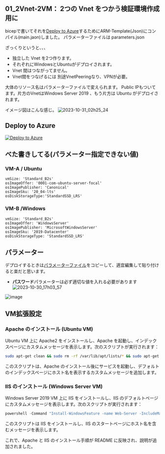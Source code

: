 ## 01_2Vnet-2VM： 2つの Vnet をつかう検証環境作成用に

bicepで書いてそれを[Deploy to Azure](https://portal.azure.com/#create/Microsoft.Template/uri/https%3A%2F%2Fraw.githubusercontent.com%2Faktsmm%2FIac%2Fmain%2F01_2Vnet-2VM%2Fmain.json)するためにARM-Template(Json)にコンパイル(main.jaon)しました。
パラメーターファイルは parameters.json

ざっくりというと、、、
+ 独立した Vnet を2つ作ります。
+ それぞれにWindowsとUbuntuがデプロイされます。
+ Vnet 間はつながってません。
+ Vnet間をつなげるには 別途VnetPeeringなり、VPNが必要。


大体のリソース名はパラメーターファイルで変えられます。
Public IPもついてます。片方のVnetはWindows Server 2019 、もう片方は Ubuntu がデプロイされます。

イメージ図はこんな感じ。
![2023-10-31_02h25_24](https://github.com/aktsmm/Iac/assets/71251920/4f68b045-f6a3-41fb-8e81-41a82b61523f)



## Deploy to Azure
[![Deploy to Azure](https://aka.ms/deploytoazurebutton)](https://portal.azure.com/#create/Microsoft.Template/uri/https%3A%2F%2Fraw.githubusercontent.com%2Faktsmm%2FIac%2Fmain%2F01_2Vnet-2VM%2Fmain.json)



## べた書きしてる(パラメーター指定できない値)
### VM-A / Ubuntu
    vmSize: 'Standard_B2s'
    osImageOffer: '0001-com-ubuntu-server-focal'
    osImagePublisher: 'Canonical'
    osImageSku: '20_04-lts'
    osDiskStorageType:'StandardSSD_LRS'
### VM-B /Windows
    vmSize: 'Standard_B2s'
    osImageOffer: 'WindowsServer'
    osImagePublisher: 'MicrosoftWindowsServer'
    osImageSku: '2019-Datacenter'
    osDiskStorageType: 'StandardSSD_LRS'

## パラメーター
デプロイするときは[パラメーターファイル](https://github.com/aktsmm/Iac/blob/main/01_2Vnet/parameters.json)をコピーして、適宜編集して貼り付けると楽だと思います。
+ **パスワード**パラメーターは必ず適切な値を入れる必要があります
![2023-10-30_17h03_57](https://github.com/aktsmm/Iac/assets/71251920/044b9c29-d358-4b5b-9884-c81157fd7961)



![image](https://github.com/aktsmm/Iac/assets/71251920/9b03ffce-273d-42ee-bb2d-f552eace5d36)


## VM拡張設定

### Apache のインストール (Ubuntu VM)
Ubuntu VM 上に Apache2 をインストールし、Apache を起動し、インデックスページにカスタムメッセージを表示します。次のスクリプトが実行されます：

```bash
sudo apt-get clean && sudo rm -rf /var/lib/apt/lists/* && sudo apt-get update -y && sudo apt-get install -y apache2 && sudo systemctl start apache2 && sudo systemctl enable apache2 && echo "Hi, this is Apache2 on $(hostname) by Apache2" | sudo tee /var/www/html/index.html
```

このスクリプトは、Apache のインストール後にサービスを起動し、デフォルトのインデックスページにホスト名を表示するカスタムメッセージを追加します。

### IIS のインストール (Windows Server VM)


Windows Server 2019 VM 上に IIS をインストールし、IIS のデフォルトページにカスタムメッセージを表示します。次のスクリプトが実行されます：
```PowerShell
powershell -Command "Install-WindowsFeature -name Web-Server -IncludeManagementTools; $iisstart_path = Join-Path $Env:SystemDrive 'inetpub\\wwwroot\\iisstart.htm'; Remove-Item $iisstart_path; Add-Content -Path $iisstart_path -Value 'Hi, this is IIS on $Env:ComputerName'"
```

このスクリプトは IIS をインストールし、IIS のスタートページにホスト名を含むメッセージを表示します。

これで、Apache と IIS のインストール手順が README に反映され、説明が追加されました。
